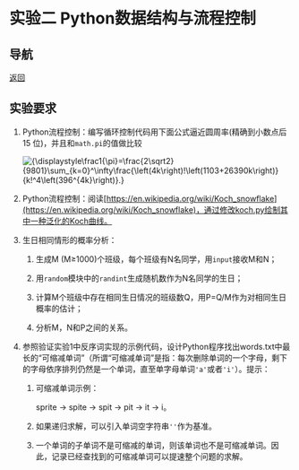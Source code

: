 # 实验二 Python数据结构与流程控制

## 导航

[返回](https://github.com/ZKLlab/python-computing-experiments)

## 实验要求

1. Python流程控制：编写循环控制代码用下面公式逼近圆周率(精确到小数点后 15 位)，并且和`math.pi`的值做比较

   ![{\displaystyle\frac1{\pi}=\frac{2\sqrt2}{9801}\sum_{k=0}^\infty\frac{\left(4k\right)!\left(1103+26390k\right)}{k!^4\left(396^{4k}\right)}.}](https://render.githubusercontent.com/render/math?math=%7b%5cdisplaystyle%5cfrac1%7b%5cpi%7d%3d%5cfrac%7b2%5csqrt2%7d%7b9801%7d%5csum_%7bk%3d0%7d%5e%5cinfty%5cfrac%7b%5cleft(4k%5cright)!%5cleft(1103%2b26390k%5cright)%7d%7bk!%5e4%5cleft(396%5e%7b4k%7d%5cright)%7d.%7d)

2. Python流程控制：阅读[https://en.wikipedia.org/wiki/Koch_snowflake](https://en.wikipedia.org/wiki/Koch_snowflake)，通过修改koch.py绘制其中一种泛化的Koch曲线。

3. 生日相同情形的概率分析：

   1. 生成M (M≥1000)个班级，每个班级有N名同学，用`input`接收M和N；

   2. 用`random`模块中的`randint`生成随机数作为N名同学的生日；

   3. 计算M个班级中存在相同生日情况的班级数Q，用P=Q/M作为对相同生日概率的估计；

   4. 分析M，N和P之间的关系。
   
4. 参照验证实验1中反序词实现的示例代码，设计Python程序找出words.txt中最长的“可缩减单词”（所谓“可缩减单词”是指：每次删除单词的一个字母，剩下的字母依序排列仍然是一个单词，直至单字母单词`'a'`或者`'i'`）。提示：

   1. 可缩减单词示例：

      sprite → spite → spit → pit → it → i。

   2. 如果递归求解，可以引入单词空字符串`''`作为基准。

   3. 一个单词的子单词不是可缩减的单词，则该单词也不是可缩减单词。因此，记录已经查找到的可缩减单词可以提速整个问题的求解。
